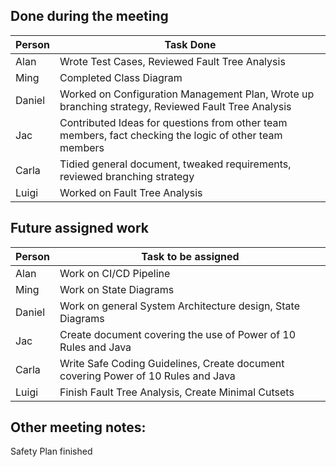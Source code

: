 ## Done during the meeting

| Person | Task Done                                                                                              |
| ------ | ------------------------------------------------------------------------------------------------------ |
| Alan   | Wrote Test Cases, Reviewed Fault Tree Analysis                                                         |
| Ming   | Completed Class Diagram                                                                                |
| Daniel | Worked on Configuration Management Plan, Wrote up branching strategy, Reviewed Fault Tree Analysis     |
| Jac    | Contributed Ideas for questions from other team members, fact checking the logic of other team members |
| Carla  | Tidied general document, tweaked requirements, reviewed branching strategy                             |
| Luigi  | Worked on Fault Tree Analysis                                                                          |
## Future assigned work

| Person | Task to be assigned                                                                  |
| ------ | --------------------------------------------------------------                       |
| Alan   | Work on CI/CD Pipeline                                                               |
| Ming   | Work on State Diagrams                                                               |
| Daniel | Work on general System Architecture design, State Diagrams                           |
| Jac    | Create document covering the use of Power of 10 Rules and Java                       |
| Carla  | Write Safe Coding Guidelines, Create document covering Power of 10 Rules and Java    |
| Luigi  | Finish Fault Tree Analysis, Create Minimal Cutsets                                   |

## Other meeting notes:
Safety Plan finished